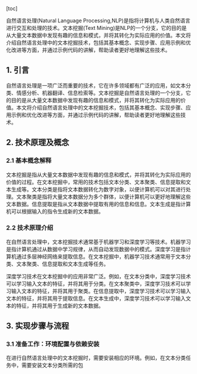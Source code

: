 
[toc]                    
                
                
自然语言处理(Natural Language Processing,NLP)是指将计算机与人类自然语言进行交互和处理的技术。文本挖掘(Text Mining)是NLP的一个分支，它的目的是从大量文本数据中发现有趣的信息和模式，并将其转化为实际应用的价值。本文将介绍自然语言处理中的文本挖掘技术，包括其基本概念、实现步骤、应用示例和优化改进等方面，并通过示例代码的讲解，帮助读者更好地理解这些技术。

## 1. 引言

自然语言处理是一项广泛而重要的技术，它在许多领域都有广泛的应用，如文本分类、情感分析、机器翻译、信息检索等。文本挖掘是自然语言处理的一个分支，它的目的是从大量文本数据中发现有趣的信息和模式，并将其转化为实际应用的价值。本文将介绍自然语言处理中的文本挖掘技术，包括其基本概念、实现步骤、应用示例和优化改进等方面，并通过示例代码的讲解，帮助读者更好地理解这些技术。

## 2. 技术原理及概念

### 2.1 基本概念解释

文本挖掘是指从大量文本数据中发现有趣的信息和模式，并将其转化为实际应用的价值的过程。在文本挖掘中，常用的技术包括文本分类、文本聚类、信息提取和文本生成等。文本分类是指将文本数据转化为数字对象，以便计算机可以对其进行处理。文本聚类是指将大量文本数据分为多个群体，以便计算机可以更好地理解这些文本数据。信息提取是指从文本数据中提取有用的信息和信息。文本生成是指计算机可以根据输入的指令生成新的文本数据。

### 2.2 技术原理介绍

在自然语言处理中，文本挖掘技术通常基于机器学习和深度学习等技术。机器学习是指计算机通过从数据中学习规律，从而自动发现数据中的模式。深度学习是指计算机通过多层神经网络来提取信息。在文本挖掘中，机器学习技术通常用于文本分类、文本聚类、信息提取和文本生成等任务。

深度学习技术在文本挖掘中的应用非常广泛。例如，在文本分类中，深度学习技术可以学习输入文本的特征，并将其用于分类。在文本聚类中，深度学习技术可以学习输入文本的特征，并将其用于聚类。在信息提取中，深度学习技术可以学习输入文本的特征，并将其用于提取信息。在文本生成中，深度学习技术可以学习输入文本的特征，并将其用于生成新的文本数据。

## 3. 实现步骤与流程

### 3.1 准备工作：环境配置与依赖安装

在进行自然语言处理中的文本挖掘时，需要安装相应的环境。例如，在文本分类任务中，需要安装文本分类所需的包

